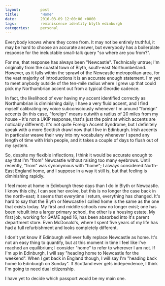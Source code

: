 ```yaml
---
layout:         post
title:          "Home"
date:           2016-03-09 12:00:00 +0000
tags:           reminiscence identity blyth edinburgh
categories:     personal
---
```


Everybody knows where they come from. It may not be entirely truthful, it may be hard to choose an accurate answer, but everybody has a boilerplate response for the ineluctable small-talk query "so where are you from?".

<!-- Read More -->

For me, that response has always been "Newcastle". Technically untrue; I'm originally from the coastal town of Blyth, south-east Northumberland. However, as it falls within the sprawl of the Newcastle metropolitan area, for the vast majority of introductions it is an accurate enough statement. I'm yet to meet anybody outside of the ten-mile radius where I grew up that could pick my Northumbrian accent out from a typical Geordie cadence.

In fact, the likelihood of ever having my accent identified correctly as Northumbrian is diminishing daily; I have a very fluid accent, and I find myself calibrating my voice subconsciously whenever I'm around "foreign" accents (in this case, "foreign" means outwith a radius of 20 miles from my house - it's not a UKIP response, that's just the point at which accents are noticably different). It's not quite Foreign Accent Syndrome, but I definitely speak with a more Scottish drawl now that I live in Edinburgh. Irish accents in particular weave their way into my vocabulary whenever I spend any length of time with Irish people, and it takes a couple of days to flush out of my system.

So, despite my flexible inflections, I think it would be accurate enough to say that I'm "from" Newcastle without raising too many eyebrows. Until recently, "from" was synonymous with "home"; I always considered North-East England home, and I suppose in a way it still is, but that feeling is diminishing rapidly. 

I feel more at home in Edinburgh these days than I do in Blyth or Newcastle. I know this city, I can see her evolve, but this is no longer the case back in the north-east; it seems that everytime I return, everything has changed. It's hard to say that the Blyth or Newcastle I called home is the same as the one that exists today. My first and middle schools now no longer exist; one has been rebuilt into a larger primary school, the other is a housing estate. My first job, working for GAME aged 16, has been absorbed into it's parent department store. Even McDonald's, where I spent five years of my life has had a full refurbishment and looks completely different.

I don't yet know if Edinburgh will ever fully replace Newcastle as home. It's not an easy thing to quantify, but at this moment in time I feel like I've reached an equilibrium; I consider "home" to refer to wherever I am not. If I'm up in Edinburgh, I will say "heading home to Newcastle for the weekend". When I get back in England though, I will say I'm "heading back home to Edinburgh on Sunday". If Scotland ever gets independence, I think I'm going to need dual citizenship.

I have yet to decide which passport would be my main one.